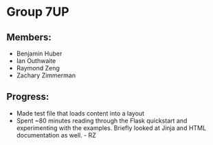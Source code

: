 Group 7UP
=========

## Members: ##

* Benjamin Huber
* Ian Outhwaite
* Raymond Zeng
* Zachary Zimmerman

## Progress: ##

* Made test file that loads content into a layout
* Spent ~80 minutes reading through the Flask quickstart and experimenting with the examples. Briefly looked at Jinja and HTML documentation as well. - RZ